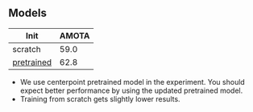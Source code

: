 ## Models

|Init |  AMOTA|
|----|------|
|scratch| 59.0|
|[pretrained](https://mitprod-my.sharepoint.com/personal/tianweiy_mit_edu/_layouts/15/download.aspx?SourceUrl=%2Fpersonal%2Ftianweiy%5Fmit%5Fedu%2FDocuments%2FCenterPoint%2FMVP%2Fnusc%5Fcenterpoint%5Fpp%5Ffix%5Fbn%5Fz%5Fscale%2Fepoch%5F20%2Epth)| 62.8|

* We use centerpoint pretrained model in the experiment. You should expect better performance by using the updated pretrained model.
* Training from scratch gets slightly lower results.
